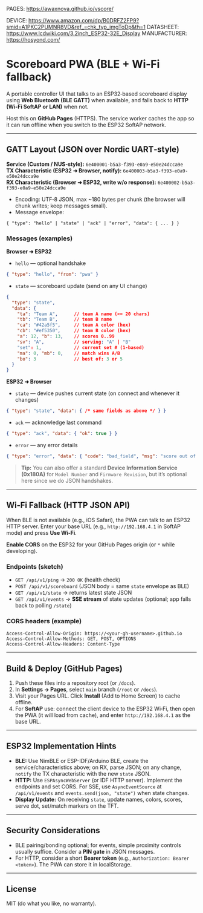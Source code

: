 PAGES: https://awaxnova.github.io/vscore/

DEVICE: https://www.amazon.com/dp/B0DRFZ2FP9?smid=A1PKC2PUMNR8VD&ref_=chk_typ_imgToDp&th=1
DATASHEET: https://www.lcdwiki.com/3.2inch_ESP32-32E_Display
MANUFACTURER: https://hosyond.com/

# Scoreboard PWA (BLE + Wi‑Fi fallback)

A portable controller UI that talks to an ESP32‑based scoreboard display using **Web Bluetooth (BLE GATT)** when available, and falls back to **HTTP (Wi‑Fi SoftAP or LAN)** when not.

Host this on **GitHub Pages** (HTTPS). The service worker caches the app so it can run offline when you switch to the ESP32 SoftAP network.

---

## GATT Layout (JSON over Nordic UART‑style)

**Service (Custom / NUS‑style):** `6e400001-b5a3-f393-e0a9-e50e24dcca9e`  
**TX Characteristic (ESP32 ➜ Browser, notify):** `6e400003-b5a3-f393-e0a9-e50e24dcca9e`  
**RX Characteristic (Browser ➜ ESP32, write w/o response):** `6e400002-b5a3-f393-e0a9-e50e24dcca9e`

- Encoding: UTF‑8 JSON, max ~180 bytes per chunk (the browser will chunk writes; keep messages small).
- Message envelope:
```jsonc
{ "type": "hello" | "state" | "ack" | "error", "data": { ... } }
```

### Messages (examples)

**Browser ➜ ESP32**

- `hello` — optional handshake
```json
{ "type": "hello", "from": "pwa" }
```

- `state` — scoreboard update (send on any UI change)
```json
{
  "type": "state",
  "data": {
    "ta": "Team A",      // team A name (<= 20 chars)
    "tb": "Team B",      // team B name
    "ca": "#42a5f5",     // team A color (hex)
    "cb": "#ef5350",     // team B color (hex)
    "a": 12, "b": 13,    // scores 0..99
    "sv": "A",           // serving: "A" | "B"
    "set": 1,            // current set # (1-based)
    "ma": 0, "mb": 0,    // match wins A/B
    "bo": 3              // best of: 3 or 5
  }
}
```

**ESP32 ➜ Browser**

- `state` — device pushes current state (on connect and whenever it changes)
```json
{ "type": "state", "data": { /* same fields as above */ } }
```

- `ack` — acknowledge last command
```json
{ "type": "ack", "data": { "ok": true } }
```

- `error` — any error details
```json
{ "type": "error", "data": { "code": "bad_field", "msg": "score out of range" } }
```

> **Tip:** You can also offer a standard **Device Information Service (0x180A)** for `Model Number` and `Firmware Revision`, but it’s optional here since we do JSON handshakes.

---

## Wi‑Fi Fallback (HTTP JSON API)

When BLE is not available (e.g., iOS Safari), the PWA can talk to an ESP32 HTTP server. Enter your base URL (e.g., `http://192.168.4.1` in SoftAP mode) and press **Use Wi‑Fi**.

**Enable CORS** on the ESP32 for your GitHub Pages origin (or `*` while developing).

### Endpoints (sketch)

- `GET /api/v1/ping` → `200 OK` (health check)
- `POST /api/v1/scoreboard` (JSON body = same `state` envelope as BLE)
- `GET /api/v1/state` → returns latest state JSON
- `GET /api/v1/events` → **SSE stream** of state updates (optional; app falls back to polling `/state`)

### CORS headers (example)

```
Access-Control-Allow-Origin: https://<your-gh-username>.github.io
Access-Control-Allow-Methods: GET, POST, OPTIONS
Access-Control-Allow-Headers: Content-Type
```

---

## Build & Deploy (GitHub Pages)

1. Push these files into a repository root (or `/docs`).
2. In **Settings → Pages**, select `main` branch (`/root` or `/docs`).  
3. Visit your Pages URL. Click **Install** (Add to Home Screen) to cache offline.
4. For **SoftAP** use: connect the client device to the ESP32 Wi‑Fi, then open the PWA (it will load from cache), and enter `http://192.168.4.1` as the base URL.

---

## ESP32 Implementation Hints

- **BLE:** Use NimBLE or ESP-IDF/Arduino BLE, create the service/characteristics above; on RX, parse JSON; on any change, `notify` the TX characteristic with the new `state` JSON.
- **HTTP:** Use `ESPAsyncWebServer` (or IDF HTTP server). Implement the endpoints and set CORS. For SSE, use `AsyncEventSource` at `/api/v1/events` and `events.send(json, "state")` when state changes.
- **Display Update:** On receiving `state`, update names, colors, scores, serve dot, set/match markers on the TFT.

---

## Security Considerations

- BLE pairing/bonding optional; for events, simple proximity controls usually suffice. Consider a **PIN gate** in JSON messages.
- For HTTP, consider a short **Bearer token** (e.g., `Authorization: Bearer <token>`). The PWA can store it in localStorage.

---

## License

MIT (do what you like, no warranty).
